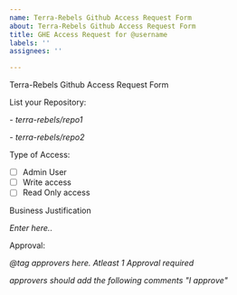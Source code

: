 ```yaml
---
name: Terra-Rebels Github Access Request Form
about: Terra-Rebels Github Access Request Form
title: GHE Access Request for @username
labels: ''
assignees: ''

---
```


Terra-Rebels Github Access Request Form

List your Repository:

_- terra-rebels/repo1_

_- terra-rebels/repo2_

Type of Access:
- [ ]  Admin User 
- [ ]  Write access
- [ ]   Read Only access

Business Justification
<!-- Enter valid Business Justification -->
_Enter here.._


Approval:

_@tag approvers here. Atleast 1 Approval required_ 

_approvers should add the following comments "I approve"_
